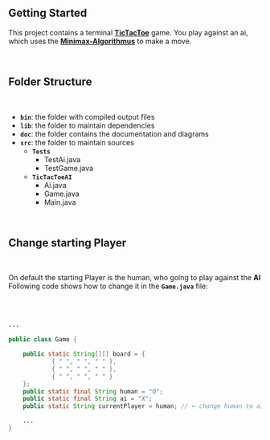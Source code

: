 ## **Getting Started**

This project contains a terminal **[TicTacToe]** game. You play against an 
ai, which uses the **[Minimax-Algorithmus]** to make a move.

<br/>

## **Folder Structure**
<br/>

- **`bin`**: the folder with compiled output files 
- **`lib`**: the folder to maintain dependencies
- **`doc`**: the folder contains the documentation and diagrams
- **`src`**: the folder to maintain sources
     - **`Tests`**
        - TestAi.java
        - TestGame.java
     - **`TicTacToeAI`**
        - Ai.java
        - Game.java
        - Main.java

<br/>

<!--
```java
    public void main(String[] args) {
        System.out.print("Hello");
    }
```

> If you want to customize the folder structure, open `.vscode/settings.json` and update the related settings there.

-->

## **Change starting Player**
<br/>

On default the starting Player is the human, who going to play against the **AI** 
<br/>
Following code shows how to change it in the **`Game.java`** file:

<br/>
<br/>


```java
...

public class Game {

    public static String[][] board = {
            { " ", " ", " " },
            { " ", " ", " " },
            { " ", " ", " " }
    };
    public static final String human = "O";
    public static final String ai = "X";
    public static String currentPlayer = human; // ← change human to ai

    ...
}

```


[TicTacToe]:https://de.wikipedia.org/wiki/Tic-Tac-
[Minimax-Algorithmus]:https://de.wikipedia.org/wiki/Minimax-Algorithmus